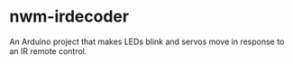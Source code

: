 # nwm-irdecoder
An Arduino project that makes LEDs blink and servos move in response to an IR remote control.

